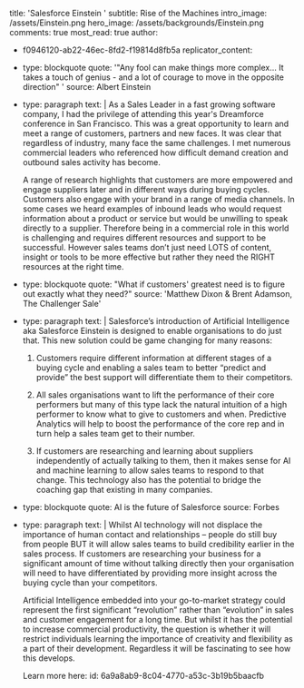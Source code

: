 title: 'Salesforce Einstein '
subtitle: Rise of the Machines
intro_image: /assets/Einstein.png
hero_image: /assets/backgrounds/Einstein.png
comments: true
most_read: true
author:
  - f0946120-ab22-46ec-8fd2-f19814d8fb5a
replicator_content:
  - 
    type: blockquote
    quote: '"Any fool can make things more complex... It takes a touch of genius - and a lot of courage to move in the opposite direction" '
    source: Albert Einstein
  - 
    type: paragraph
    text: |
      As a Sales Leader in a fast growing software company, I had the privilege of attending this year's Dreamforce conference in San Francisco. This was a great opportunity to learn and meet a range of customers, partners and new faces. It was clear that regardless of industry, many face the same challenges. I met numerous commercial leaders who referenced how difficult demand creation and outbound sales activity has become.
      
      A range of research highlights that customers are more empowered and engage suppliers later and in different ways during buying cycles. Customers also engage with your brand in a range of media channels. In some cases we heard examples of inbound leads who would request information about a product or service but would be unwilling to speak directly to a supplier. Therefore being in a commercial role in this world is challenging and requires different resources and support to be successful. However sales teams don’t just need LOTS of content, insight or tools to be more effective but rather they need the RIGHT resources at the right time.
  - 
    type: blockquote
    quote: "What if customers' greatest need is to figure out exactly what they need?"
    source: 'Matthew Dixon & Brent Adamson, The Challenger Sale'
  - 
    type: paragraph
    text: |
      Salesforce’s introduction of Artificial Intelligence aka Salesforce Einstein is designed to enable organisations to do just that. This new solution could be game changing for many reasons:
      
      1)  Customers require different information at different stages of a buying cycle and enabling a sales team to better “predict and provide” the best support will differentiate them to their competitors.
      
      2)  All sales organisations want to lift the performance of their core performers but many of this type lack the natural intuition of a high performer to know what to give to customers and when. Predictive Analytics will help to boost the performance of the core rep and in turn help a sales team get to their number.
      
      3)  If customers are researching and learning about suppliers independently of actually talking to them, then it makes sense for AI and machine learning to allow sales teams to respond to that change. This technology also has the potential to bridge the coaching gap that existing in many companies.
  - 
    type: blockquote
    quote: AI is the future of Salesforce
    source: Forbes
  - 
    type: paragraph
    text: |
      Whilst AI technology will not displace the importance of human contact and relationships – people do still buy from people BUT it will allow sales teams to build credibility earlier in the sales process. If customers are researching your business for a significant amount of time without talking directly then your organisation will need to have differentiated by providing more insight across the buying cycle than your competitors.
      
      Artificial Intelligence embedded into your go-to-market strategy could represent the first significant “revolution” rather than “evolution” in sales and customer engagement for a long time. But whilst it has the potential to increase commercial productivity, the question is whether it will restrict individuals learning the importance of creativity and flexibility as a part of their development. Regardless it will be fascinating to see how this develops.
      
      Learn more here: [](https://www.salesforce.com/uk/products/einstein/overview/)
id: 6a9a8ab9-8c04-4770-a53c-3b19b5baacfb
